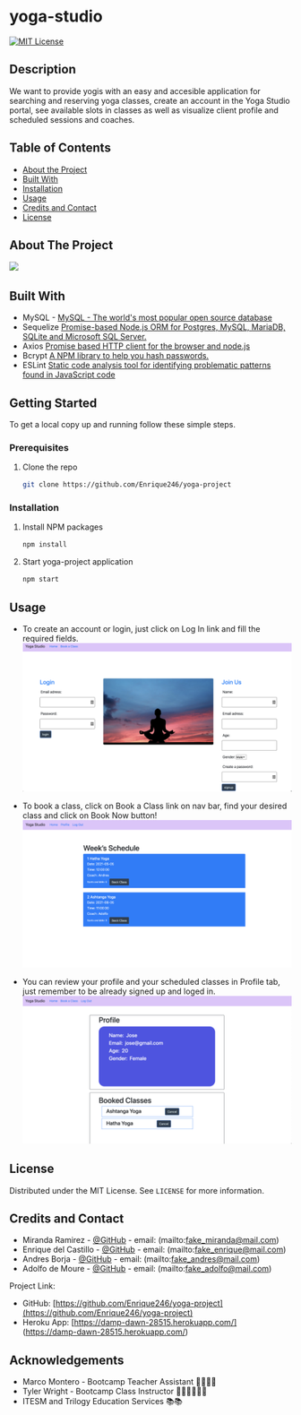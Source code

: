 # yoga-studio

[![MIT License][license-shield]][license-url]

## Description

We want to provide yogis with an easy and accesible application for searching and reserving yoga classes, create an account in the Yoga Studio portal, see available slots in classes as well as visualize client profile and scheduled sessions and coaches.

## Table of Contents
- [About the Project](#installation)
- [Built With](#installation)
- [Installation](#installation)
- [Usage](#usage)
- [Credits and Contact](#credits_and_Contact)
- [License](#license)

<!-- ABOUT THE PROJECT -->
## About The Project

![](home-GIF.gif)


## Built With

* []() MySQL - [MySQL - The world's most popular open source database](mysql.com)
* []() Sequelize [Promise-based Node.js ORM for Postgres, MySQL, MariaDB, SQLite and Microsoft SQL Server.](https://sequelize.org/)
* []() Axios [Promise based HTTP client for the browser and node.js](https://www.npmjs.com/package/axios)
* []() Bcrypt [A NPM library to help you hash passwords.](https://www.npmjs.com/package/bcrypt)
* []() ESLint [Static code analysis tool for identifying problematic patterns found in JavaScript code](https://eslint.org/)



<!-- GETTING STARTED -->
## Getting Started

To get a local copy up and running follow these simple steps.

### Prerequisites

1. Clone the repo
   ```sh
   git clone https://github.com/Enrique246/yoga-project 
   ```

### Installation


1. Install NPM packages
   ```sh
   npm install
   ```

2. Start yoga-project application
   ```sh
   npm start
   ```



<!-- USAGE EXAMPLES -->
## Usage
* To create an account or login, just click on Log In link and fill the required fields.
![](login_ss.png)

* To book a class, click on Book a Class link on nav bar, find your desired class and click on Book Now button!
![](schedule_ss.png)

 * You can review your profile and your scheduled classes in Profile tab, just remember to be already signed up and loged in. 
![](profile_ss.png)



<!-- LICENSE -->
## License

Distributed under the MIT License. See `LICENSE` for more information.



<!-- CONTACT -->
## Credits and Contact

- Miranda Ramirez - [@GitHub](https://github.com/Mirandarmz) - email: (mailto:fake_miranda@mail.com)
- Enrique del Castillo - [@GitHub](https://github.com/Enrique246) - email: (mailto:fake_enrique@mail.com)
- Andres Borja - [@GitHub](https://twitter.com/twitter_handle) - email: (mailto:fake_andres@mail.com)
- Adolfo de Moure - [@GitHub](https://github.com/ANDRESPLASENCIABORJA) - email: (mailto:fake_adolfo@mail.com)

Project Link: 
* GitHub: [https://github.com/Enrique246/yoga-project](https://github.com/Enrique246/yoga-project)
* Heroku App: [https://damp-dawn-28515.herokuapp.com/] (https://damp-dawn-28515.herokuapp.com/)



<!-- ACKNOWLEDGEMENTS -->
## Acknowledgements

* []() Marco Montero - Bootcamp Teacher Assistant 👏🏼👏🏼
* []() Tyler Wright - Bootcamp Class Instructor 👨🏻‍🏫👨🏻‍🏫
* []() ITESM and Trilogy Education Services 📚📚





<!-- MARKDOWN LINKS & IMAGES -->
<!-- https://www.markdownguide.org/basic-syntax/#reference-style-links -->
[contributors-shield]: https://img.shields.io/github/contributors/github_username/repo.svg?style=for-the-badge
[contributors-url]: https://github.com/github_username/repo/graphs/contributors
[forks-shield]: https://img.shields.io/github/forks/github_username/repo.svg?style=for-the-badge
[forks-url]: https://github.com/github_username/repo/network/members
[stars-shield]: https://img.shields.io/github/stars/github_username/repo.svg?style=for-the-badge
[stars-url]: https://github.com/github_username/repo/stargazers
[issues-shield]: https://img.shields.io/github/issues/github_username/repo.svg?style=for-the-badge
[issues-url]: https://github.com/github_username/repo/issues
[license-shield]: https://img.shields.io/github/license/github_username/repo.svg?style=for-the-badge
[license-url]: https://github.com/github_username/repo/blob/master/LICENSE.txt
[linkedin-shield]: https://img.shields.io/badge/-LinkedIn-black.svg?style=for-the-badge&logo=linkedin&colorB=555
[linkedin-url]: https://linkedin.com/in/github_username

